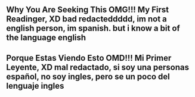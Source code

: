 Why You Are Seeking This OMG!!!
My First Readinger, XD bad redacteddddd,
im not a english person, im spanish. but i know a bit of the language english
-----------------------------------------------------------------------------
Porque Estas Viendo Esto OMD!!!
Mi Primer Leyente, XD mal redactado,
si soy una personas español, no soy ingles, pero se un poco del lenguaje ingles
------------------------------------------------------------------------------
